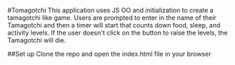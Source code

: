 #Tomagotchi
This application uses JS OO and initialization to create a tamagotchi like game. Users are prompted to enter in the name of their Tamagotchi and then a timer will start that counts down food, sleep, and activity levels. If the user doesn't click on the button to raise the levels, the Tamagotchi will die.

##Set up
Clone the repo and open the index.html file in your browser
